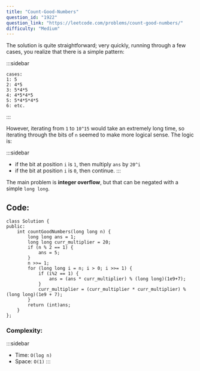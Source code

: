 ```yaml
---
title: "Count-Good-Numbers"
question_id: "1922"
question_link: "https://leetcode.com/problems/count-good-numbers/"
difficulty: "Medium"
---
```


The solution is quite straightforward; very quickly, running through a few cases, you realize that there is a simple pattern:

:::sidebar
```
cases:
1: 5
2: 4*5
3: 5*4*5
4: 4*5*4*5
5: 5*4*5*4*5
6: etc.
```
:::

However, iterating from `1` to `10^15` would take an extremely long time, so iterating through the bits of `n` seemed to make more logical sense.
The logic is:

:::sidebar
- if the bit at position `i` is `1`, then multiply `ans` by `20^i`
- if the bit at position `i` is `0`, then continue.
:::

The main problem is **integer overflow**, but that can be negated with a simple `long long`.

## Code<span>:</span>

```{.cpp}
class Solution {
public:
    int countGoodNumbers(long long n) {
        long long ans = 1;
        long long curr_multiplier = 20;
        if (n % 2 == 1) {
            ans = 5;
        }
        n >>= 1;
        for (long long i = n; i > 0; i >>= 1) {
            if (i%2 == 1) {
                ans = (ans * curr_multiplier) % (long long)(1e9+7);
            }
            curr_multiplier = (curr_multiplier * curr_multiplier) % (long long)(1e9 + 7);
        }
        return (int)ans;
    }
};
```

### Complexity<span>:</span>

:::sidebar
- Time: `O(log n)`
- Space: `O(1)`
:::
